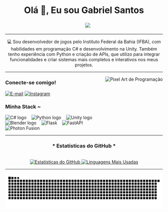 #

<div align="center">
  <h1>Olá 👋, Eu sou Gabriel Santos</h1>
</div>
<div align="center">
  <h3>
    &nbsp;&nbsp;&nbsp;&nbsp;&nbsp;
    <img src="https://readme-typing-svg.herokuapp.com?color=%2300BFFF&lines=C%23+|+Unity+|+2D/3D+|+API's+|+Desenvolvimento+de+Jogos&vCenter=true&width=550&height=50&pause=1000&font_size=20">
  </h3>
</div>

---

<p align="center">
  💻 Sou desenvolvedor de jogos pelo Instituto Federal da Bahia (IFBA), com habilidades em programação C# e desenvolvimento na Unity. Também tenho experiência com Python e criação de APIs, que utilizo para integrar funcionalidades e criar sistemas mais completos e interativos nos meus projetos.
</p>

---

<img align="right" alt="Pixel Art de Programação" height="150px" src="https://media2.giphy.com/media/qgQUggAC3Pfv687qPC/200w.gif?cid=6c09b9528xxz9hcjxmigja9bxha8a8w4vng0xdkmufpi3lrq&ep=v1_gifs_search&rid=200w.gif&ct=g" style="margin-left: 10px;">
<h3 align="left">Conecte-se comigo!</h3>

[![E-mail](https://img.shields.io/badge/-Email-000?style=for-the-badge&logo=gmail&logoColor=00BFFF&color=000)](mailto:gabi_drew@live.com)
[![Instagram](https://img.shields.io/badge/-Instagram-000?style=for-the-badge&logo=instagram&logoColor=00BFFF&color=000)](https://www.instagram.com/gb_conceicao/)

<h3 align="left">Minha Stack ~</h3>

<div align="left">
  <img src="https://cdn.jsdelivr.net/gh/devicons/devicon/icons/csharp/csharp-original.svg" height="25" alt="C# logo" />
  <img width="8" />
  <img src="https://cdn.jsdelivr.net/gh/devicons/devicon/icons/python/python-original.svg" height="25" alt="Python logo" />
  <img width="8" />
  <img src="https://cdn.jsdelivr.net/gh/devicons/devicon/icons/unity/unity-original.svg" height="25" alt="Unity logo" />
  <img width="8" />
  <img src="https://cdn.jsdelivr.net/gh/devicons/devicon/icons/blender/blender-original.svg" height="25" alt="Blender logo" />
  <img width="8" />
  <img src="https://img.shields.io/badge/Flask-000?style=for-the-badge&logo=flask&logoColor=00BFFF" height="25" alt="Flask" />
  <img width="8" />
  <img src="https://img.shields.io/badge/FastAPI-000?style=for-the-badge&logo=fastapi&logoColor=00BFFF" height="25" alt="FastAPI" />
  <img width="8" />
  <img src="https://img.shields.io/badge/Photon_Fusion-000?style=for-the-badge&logo=unity&logoColor=00BFFF" height="25" alt="Photon Fusion" />
  <br>
</div>

---

<div style="text-align: center;" align="center">
  <h3>* Estatísticas do GitHub *</h3>
  <br>
  <a href="https://play.unity.com/pt/games/ecef70bb-75bb-49fd-8cf0-d81da863381d/imlok-chat-14">
    <img src="https://github-readme-stats-git-masterrstaa-rickstaa.vercel.app/api?username=imlokdev&hide_title=true&show_icons=true&include_all_commits=false&count_private=true&line_height=25&hide=issues&bg_color=000&title_color=00BFFF&text_color=FFFFFF&border_radius=3&border_color=00BFFF&icon_color=00BFFF&theme=jolly" alt="Estatísticas do GitHub">
  </a>

  <a href="https://play.unity.com/pt/games/ecef70bb-75bb-49fd-8cf0-d81da863381d/imlok-chat-14">
    <img src="https://github-readme-stats-git-masterrstaa-rickstaa.vercel.app/api/top-langs/?username=imlokdev&line_height=10&card_width=290&layout=compact&hide_title=false&count_private=true&langs_count=4&show_icons=true&title_color=00BFFF&hide=html,scss,less&bg_color=000&text_color=FFFFFF&border_radius=3&border_color=00BFFF" alt="Linguagens Mais Usadas">
  </a>
</div>

---

<picture align="center">
  <source media="(prefers-color-scheme: dark)" srcset="https://raw.githubusercontent.com/imlokdev/imlokdev/output/github-contribution-grid-snake-dark.svg">
  <source media="(prefers-color-scheme: light)" srcset="https://raw.githubusercontent.com/imlokdev/imlokdev/output/github-contribution-grid-snake-dark.svg">
  <img align="center" alt="Animação da Snake de Contribuições" src="https://raw.githubusercontent.com/imlokdev/imlokdev/output/github-contribution-grid-snake.svg">
</picture>
